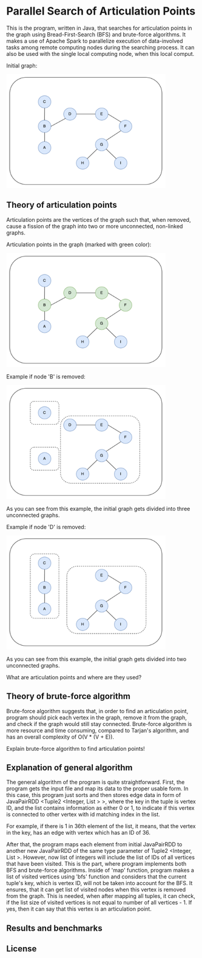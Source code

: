 # Parallel Search of Articulation Points
This is the program, written in Java, that searches for articulation points in the graph using Bread-First-Search (BFS) and brute-force algorithms. It makes a use of Apache Spark to parallelize execution of data-involved tasks among remote computing nodes during the searching process. It can also be used with the single local computing node, when this local comput.

<div class="img-with-text">
    <p>Initial graph:</p>
    <img src="https://github.com/A-Rakhmatullaev/Parallel-Articulation-Points/blob/main/readme/initial.png" alt="initial" width="420" height="300"/>
</div>

## Theory of articulation points
Articulation points are the vertices of the graph such that, when removed, cause a fission of the graph into two or more unconnected, non-linked graphs.

<div class="img-with-text">
    <p>Articulation points in the graph (marked with green color):</p>
    <img src="https://github.com/A-Rakhmatullaev/Parallel-Articulation-Points/blob/main/readme/initial_points.png" alt="initial_points" width="420" height="300"/>
</div>

<div class="img-with-text">
    <p>Example if node 'B' is removed:</p>
    <img src="https://github.com/A-Rakhmatullaev/Parallel-Articulation-Points/blob/main/readme/b_removed.png" alt="b_removed" width="420" height="300"/>
</div>

As you can see from this example, the initial graph gets divided into three unconnected graphs.

<div class="img-with-text">
    <p>Example if node 'D' is removed:</p>
    <img src="https://github.com/A-Rakhmatullaev/Parallel-Articulation-Points/blob/main/readme/d_removed.png" alt="d_removed" width="420" height="300"/>
</div>

As you can see from this example, the initial graph gets divided into two unconnected graphs.

What are articulation points and where are they used?


## Theory of brute-force algorithm
Brute-force algorithm suggests that, in order to find an articulation point, program should pick each vertex in the graph, remove it from the graph, and check if the graph would still stay connected. Brute-force algorithm is more resource and time consuming, compared to Tarjan's algorithm, and has an overall complexity of O(V * (V + E)).

Explain brute-force algorithm to find articulation points!

## Explanation of general algorithm
The general algorithm of the program is quite straightforward. First, the program gets the input file and map its data to the proper usable form. In this case, this program just sorts and then stores edge data in form of JavaPairRDD <Tuple2 <Integer, List <Integer> > >, where the key in the tuple is vertex ID, and the list contains information as either 0 or 1, to indicate if this vertex is connected to other vertex with id matching index in the list.

For example, if there is 1 in 36th element of the list, it means, that the vertex in the key, has an edge with vertex which has an ID of 36.

After that, the program maps each element from initial JavaPairRDD to another new JavaPairRDD of the same type parameter of Tuple2 <Integer, List <Integer> >. However, now list of integers will include the list of IDs of all vertices that have been visited. This is the part, where program implements both BFS and brute-force algorithms. Inside of 'map' function, program makes a list of visited vertices using 'bfs' function and considers that the current tuple's key, which is vertex ID, will not be taken into account for the BFS. It ensures, that it can get list of visited nodes when this vertex is removed from the graph. This is needed, when after mapping all tuples, it can check, if the list size of visited vertices is not equal to number of all vertices - 1. If yes, then it can say that this vertex is an articulation point. 

## Results and benchmarks

## License
